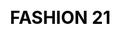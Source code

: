 ---
layout: "website"
css: /css/website.css
id: 5
workUrl: works/fashion21/
title: "FASHION 21"
type: "Web Design & Dev"
image: fashion-work.jpg
work-link: "www.fashion21cosmetics.com"

cover-bg: https://res.cloudinary.com/design-studio/image/upload/project/website/fashion21/cover-bg.jpg

work-info:
   - type: Web Designer
     work-contributor: 
     - name: Nicole Lopuz

   - type: Web Developer
     work-contributor:
     - name: Rens Ramos
     - name: Ruel Aballe

project-type-icon: '/img/project/website/web_icon.png'

project-detail:
    - description: Fashion 21 was born from the idea of a fresh look for the woman of the 21st century. It was to offer to Filipinas a new brand of imported, good quality and long-lasting make up at an affordable price.
                   <br/><br/>
                   Fashion 21 aims to improve their online presence and adapt to the fastly growing and changing trends.
                   <br/><br/>
                   Our involvement was in giving the Fashion 21 a complete overhaul website design and development from their previous site.The challenge was to transform an old website into a new modern look, showing their products.

    - description: Fashion 21 has a solid identity which provides trendy, fashionable and good quality products. A brand that offers a vibrant and fresh vibe that fits young filipinas personalities. The brand style guide help in creating a website that must have the same aesthetics in order to have consistent identity design. Red was used as color accents to attract attention to right places with such a loud color it gives information emphasis. Overall the website gives a simple user experience that works but at the same time easy to navigate.   
      
project-slider:
    - image: https://res.cloudinary.com/design-studio/image/upload/project/website/fashion21/slides/img1.jpg
    - image: https://res.cloudinary.com/design-studio/image/upload/project/website/fashion21/slides/img2.jpg
    - image: https://res.cloudinary.com/design-studio/image/upload/project/website/fashion21/slides/img3.jpg
    - image: https://res.cloudinary.com/design-studio/image/upload/project/website/fashion21/slides/img4.jpg
    - image: https://res.cloudinary.com/design-studio/image/upload/project/website/fashion21/slides/img5.jpg
    - image: https://res.cloudinary.com/design-studio/image/upload/project/website/fashion21/slides/img1.jpg
    - image: https://res.cloudinary.com/design-studio/image/upload/project/website/fashion21/slides/img2.jpg
    - image: https://res.cloudinary.com/design-studio/image/upload/project/website/fashion21/slides/img3.jpg
    - image: https://res.cloudinary.com/design-studio/image/upload/project/website/fashion21/slides/img4.jpg
    - image: https://res.cloudinary.com/design-studio/image/upload/project/website/fashion21/slides/img5.jpg

    
project-responsive: https://res.cloudinary.com/design-studio/image/upload/v1466748764/project/website/fashion21/responsive-design.png
---